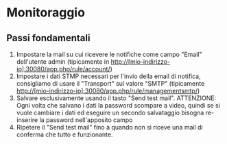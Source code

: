 # Monitoraggio

## Passi fondamentali

1. Impostare la mail su cui ricevere le notifiche come campo "Email" dell'utente admin (tipicamente in <http://[mio-indirizzo-ip]:30080/app.php/rule/account/>)
2. Impostare i dati STMP necessari per l'invio della email di notifica, consigliamo di usare il "Transport" sul valore "SMTP" (tipicamente <http://[mio-indirizzo-ip]:30080/app.php/rule/managementsmtp/>)
3. Salvare esclusivamente usando il tasto "Send test mail". ATTENZIONE: Ogni volta che salvano i dati la password scompare a video, quindi se si vuole cambiare i dati ed eseguire un secondo salvataggio bisogna re-inserire la password nell'apposito campo
4. Ripetere il "Send test mail" fino a quando non si riceve una mail di conferma che tutto e funzionante.

